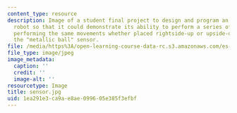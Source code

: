 ```yaml
---
content_type: resource
description: Image of a student final project to design and program an invertible
  robot so that it could demonstrate its ability to perform a series of specific movements,
  performing the same movements whether placed rightside-up or upside-down. View of
  the "metallic ball" sensor.
file: /media/https%3A/open-learning-course-data-rc.s3.amazonaws.com/es-293-lego-robotics-spring-2007/1ea291e3ca9ae8ae099605e385f3efbf_sensor.jpg
file_type: image/jpeg
image_metadata:
  caption: ''
  credit: ''
  image-alt: ''
resourcetype: Image
title: sensor.jpg
uid: 1ea291e3-ca9a-e8ae-0996-05e385f3efbf
---
```

